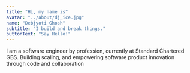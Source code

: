 ```yaml
---
title: "Hi, my name is"
avatar: "../about/dj_ice.jpg"
name: "Debjyoti Ghosh"
subtitle: "I build and break things."
buttonText: "Say Hello!"
---
```


I am a software engineer by profession, currently at Standard Chartered GBS. Building scaling, and empowering software product innovation through code and collaboration
